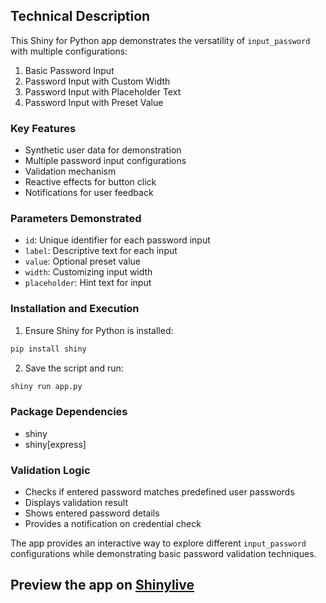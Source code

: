 ## Technical Description
This Shiny for Python app demonstrates the versatility of `input_password` with multiple configurations:

1. Basic Password Input
2. Password Input with Custom Width
3. Password Input with Placeholder Text
4. Password Input with Preset Value

### Key Features
- Synthetic user data for demonstration
- Multiple password input configurations
- Validation mechanism
- Reactive effects for button click
- Notifications for user feedback

### Parameters Demonstrated
- `id`: Unique identifier for each password input
- `label`: Descriptive text for each input
- `value`: Optional preset value
- `width`: Customizing input width
- `placeholder`: Hint text for input

### Installation and Execution
1. Ensure Shiny for Python is installed:
```bash
pip install shiny
```

2. Save the script and run:
```bash
shiny run app.py
```

### Package Dependencies
- shiny
- shiny[express]

### Validation Logic
- Checks if entered password matches predefined user passwords
- Displays validation result
- Shows entered password details
- Provides a notification on credential check

The app provides an interactive way to explore different `input_password` configurations while demonstrating basic password validation techniques.
## Preview the app on [Shinylive](https://shinylive.io/py/app/#h=0&code=NobwRAdghgtgpmAXAAjFADugdOgnmAGlQGMB7CAFzkqVQDMAnUmZAZwAsBLCXZTmdKQYVkDOFGIVOANzgAdCI2ZsuPLHAAe6Ma1Z8BQkd3QBXCkROciYiABM4DBQoDEyAMq5K7OFOLITrA7ItlAUUMh0QsFwMOSsFAyhnOQKAQ56ALzIIArIechyaLYw3IUohW5wxCZiAApQugCMAEwAzACEhQS5+YVpDI1lBWAAqoEM9boALACsAGwAAl09eX3jzUMVUHRwAOpCtgDsABwAnM6FCgC+ThCWOFAA5nAA+qToFKwAFFIUADZwDKFSasADuB2QAEkIKYRG52KRQcQGvJCBFOH8-lAAEYAjIAFQYJjgAEpbqDOBR2P5OFgsbhSGYXqxOPZsVAGF8SYgVsgKVSaVgWWyOVyeRB8pLkK4ACIxOIJJIQR7IaQc5IBZDoDmwHzpZCkOh8GFM7W6cEMWy8yX3Yymhpgg5fa1S1Zgdks4gvM2Oy1dAoS11SwoAIQanD8IIttihJool0DrrJieDKZttLtFG9DujzrTQcK1XizBeFNsVOz5oO-pdruBOYh-OpAGEAhRlLtWVSa-nXWWqUCwK0AAzD9AaBNB5DJqe1wWZyu+2x5qeSwroLHEOAIv72BiL6M91e9MBRxuU6m1Tfb0i7hxH49a687veDgCilCCDJqWobfrAc4zgWvbznGB5OnOa5gNocCBFmap-MS4H-kQkEnmelp8heyC1DoPjIAAalAiGoqhIGSghxKDtClKcMRGFWgBIFAXWIG2mBEhSOQLzYmY7YQM6YAIayoSkcMRF-CJVDIM2Yj2JQdF-KwhTJryTaCsilpinO9yabYLzeFAe6CQxhHEVJyQSgASrBJh-J8KlznOCw2HuWBUBo8YgfYRrCSEXEQC8Oh2RQ2nkfkrgSVJcC-lWfrhXknBGpmWAehGyHLtyaGuklxqwql4Zej6uYksa-jjKwWCUbBYWPquYgUDUEqXCYzSHMOMw4X+MYALKhMQ3h6OEYxBAAgsQZAmJQk51fkcBKXA4qzUGDVNcMcitYcUx+NCfldXFjHZaIPhrYUH5UAwyDhMVELtqq5n+aitxTi51BuR5XlTj5sVLi89hhBi3xZQl0QA0pyBZMAR2SnQoaFftS4oCAKVpUV3VcjchDQ-ksNgK2xYsJ25aXt1SMpUW7YwKWXbsBlGPLCDMPAs+t57gj0Zk3GOAs3e+43VpJKY90jM48CeEiBJxLswcnP5TBcEvNVdOCzNx4ALpHatDDNQBThgFgABWpDcF8-1QIDqkQK4ADyHyWcRKCjbYMYAGLkCIo2grBzAxZEl0RnEqS0oZ+lkJ+lArvk9wABL4j1AAyXwAOQADySRAADWx1-IO8S4ACHBwD4hTIOwYh0IO7AUBQ6CsIgAD09fELYEAG5VxB-Iyth0FiYhYGQMD11ABtQBo9eSdirD15ElAALRQF7rA+-XcxYIcWCNE3uhD5iWAlBA-e6IUAB8SfJpbrg2ZxMgxXAdA7JIyB3fYsQQPEiTSfzMZ+UkKQQK919ZDqHvlULyADJA33ULICOKUf5UGTN9F4tUIrIAAJqMmQJNXcV1nbIFiGITBzANyaHupJfyllkCd0eBGUuDh5ApnuBAUgUg6ARl-oFDgiJI51jxnJagUhiJ6GbN4YgGc4C2E6GiOctgajsIyK0MiU4KC4HQICQo8BdBPCeimEkYArhEHANAeAtAwBiAAI6WDEPASglUKCeTRGAMOVAaAoCYjAUIG5mETwUHcAQuAFDajsA0Z6j49FqyAA)

